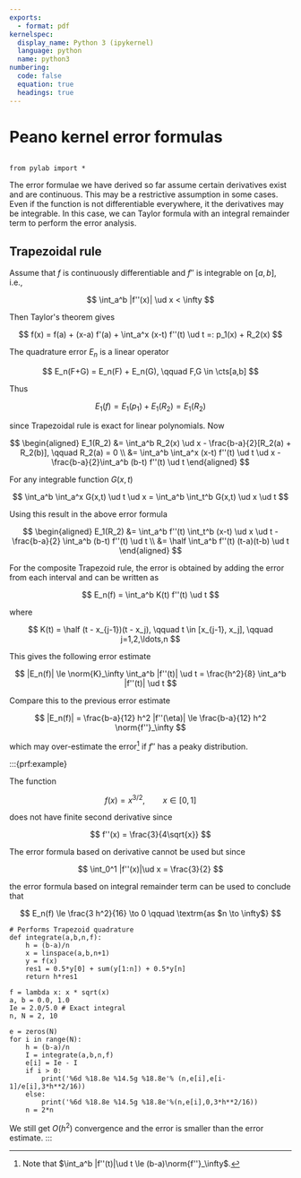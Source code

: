 ```yaml
---
exports:
  - format: pdf
kernelspec:
  display_name: Python 3 (ipykernel)
  language: python
  name: python3
numbering:
  code: false
  equation: true
  headings: true
---
```


# Peano kernel error formulas

```{include} math.md
```

```{code-cell}
from pylab import *
```

The error formulae we have derived so far assume certain derivatives exist and are continuous. This may be a restrictive assumption in some cases. Even if the function is not differentiable everywhere, it the derivatives may be integrable. In this case, we can Taylor formula with an integral remainder term to perform the error analysis.

## Trapezoidal rule

Assume that $f$ is continuously differentiable and $f''$ is integrable on $[a,b]$, i.e., 

$$
\int_a^b |f''(x)| \ud x < \infty
$$ 

Then Taylor's theorem gives

$$
f(x) = f(a) + (x-a) f'(a) + \int_a^x (x-t) f''(t) \ud t =: p_1(x) + R_2(x)
$$

The quadrature error $E_n$ is a linear operator

$$
E_n(F+G) = E_n(F) + E_n(G), \qquad F,G \in \cts[a,b]
$$ 

Thus

$$
E_1(f) = E_1(p_1) + E_1(R_2) = E_1(R_2)
$$ 

since Trapezoidal rule is exact for linear polynomials. Now 

$$
\begin{aligned}
E_1(R_2) 
&= \int_a^b R_2(x) \ud x - \frac{b-a}{2}[R_2(a) + R_2(b)], \qquad R_2(a) = 0 \\
&= \int_a^b \int_a^x (x-t) f''(t) \ud t \ud x - \frac{b-a}{2}\int_a^b (b-t) f''(t) \ud t
\end{aligned}
$$ 

For any integrable function $G(x,t)$

$$
\int_a^b \int_a^x G(x,t) \ud t \ud x = \int_a^b \int_t^b G(x,t) \ud x \ud t
$$

Using this result in the above error formula 

$$
\begin{aligned}
E_1(R_2) 
&= \int_a^b f''(t) \int_t^b (x-t) \ud x \ud t - \frac{b-a}{2} \int_a^b (b-t) f''(t) \ud t \\
&= \half \int_a^b f''(t) (t-a)(t-b) \ud t
\end{aligned}
$$ 

For the composite Trapezoid rule, the error is obtained by adding the error from each interval and can be written as

$$
E_n(f) = \int_a^b K(t) f''(t) \ud t
$$ 

where

$$
K(t) = \half (t - x_{j-1})(t - x_j), \qquad t \in [x_{j-1}, x_j], \qquad j=1,2,\ldots,n
$$

This gives the following error estimate

$$
|E_n(f)| \le \norm{K}_\infty \int_a^b |f''(t)| \ud t = \frac{h^2}{8} \int_a^b |f''(t)| \ud t
$$

Compare this to the previous error estimate

$$
|E_n(f)| = \frac{b-a}{12} h^2 |f''(\eta)| \le \frac{b-a}{12} h^2 \norm{f''}_\infty
$$

which may over-estimate the error[^1] if $f''$ has a peaky distribution.

:::{prf:example}

The function 

$$
f(x) = x^{3/2}, \qquad x \in [0,1]
$$ 

does not have finite second derivative since 

$$
f''(x) = \frac{3}{4\sqrt{x}}
$$ 

The error formula based on derivative cannot be used but since

$$
\int_0^1 |f''(x)|\ud x = \frac{3}{2}
$$ 

the error formula based on integral remainder term can be used to conclude that

$$
E_n(f) \le \frac{3 h^2}{16} \to 0 \qquad \textrm{as $n \to \infty$}
$$

```{code-cell}
# Performs Trapezoid quadrature
def integrate(a,b,n,f):
    h = (b-a)/n
    x = linspace(a,b,n+1)
    y = f(x)
    res1 = 0.5*y[0] + sum(y[1:n]) + 0.5*y[n]
    return h*res1
```

```{code-cell}
f = lambda x: x * sqrt(x)
a, b = 0.0, 1.0
Ie = 2.0/5.0 # Exact integral
n, N = 2, 10

e = zeros(N)
for i in range(N):
    h = (b-a)/n
    I = integrate(a,b,n,f)
    e[i] = Ie - I
    if i > 0:
        print('%6d %18.8e %14.5g %18.8e'% (n,e[i],e[i-1]/e[i],3*h**2/16))
    else:
        print('%6d %18.8e %14.5g %18.8e'%(n,e[i],0,3*h**2/16))
    n = 2*n
```

We still get $O(h^2)$ convergence and the error is smaller than the error estimate.
:::

[^1]: Note that $\int_a^b |f''(t)|\ud t \le (b-a)\norm{f''}_\infty$.
